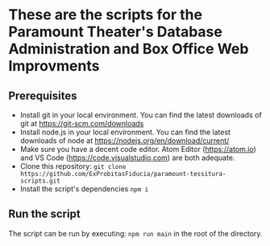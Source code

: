 # These are the scripts for the Paramount Theater's Database Administration and Box Office Web Improvments

## Prerequisites

- Install git in your local environment. You can find the latest downloads of git at https://git-scm.com/downloads
- Install node.js in your local environment. You can find the latest downloads of node at https://nodejs.org/en/download/current/
- Make sure you have a decent code editor. Atom Editor (https://atom.io) and VS Code (https://code.visualstudio.com) are both adequate.
- Clone this repository:
`git clone https://github.com/ExProbitasFiducia/paramount-tessitura-scripts.git`
- Install the script's dependencies
`npm i`

## Run the script
The script can be run by executing:
`npm run main`
in the root of the directory.

